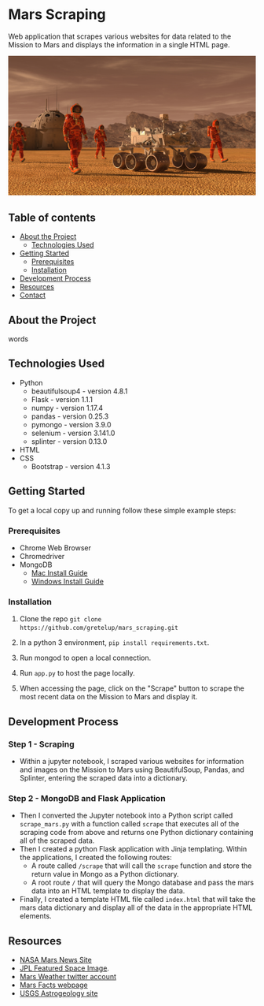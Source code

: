 # Mars Scraping

Web application that scrapes various websites for data related to the Mission to Mars and displays the information in a single HTML page.

![mission_to_mars](Images/mission_to_mars.png)

## Table of contents

* [About the Project](#about-the-project)
  * [Technologies Used](#technologies-used)
* [Getting Started](#getting-started)
  * [Prerequisites](#prerequisites)
  * [Installation](#installation)
* [Development Process](#development-process)
* [Resources](#resources)
* [Contact](#contact)

## About the Project

words

## Technologies Used

* Python
  * beautifulsoup4 - version 4.8.1
  * Flask - version 1.1.1
  * numpy - version 1.17.4
  * pandas - version 0.25.3
  * pymongo - version 3.9.0
  * selenium - version 3.141.0
  * splinter - version 0.13.0
* HTML
* CSS
  * Bootstrap - version 4.1.3

## Getting Started

To get a local copy up and running follow these simple example steps:

### Prerequisites

* Chrome Web Browser
* Chromedriver
* MongoDB
  * [Mac Install Guide](https://docs.mongodb.com/manual/tutorial/install-mongodb-on-os-x/)
  * [Windows Install Guide](https://docs.mongodb.com/manual/tutorial/install-mongodb-on-windows/)

### Installation

1. Clone the repo ```git clone https://github.com/gretelup/mars_scraping.git```

2. In a python 3 environment, `pip install requirements.txt`.

3. Run mongod to open a local connection.

4. Run `app.py` to host the page locally.

5. When accessing the page, click on the "Scrape" button to scrape the most recent data on the Mission to Mars and display it.

## Development Process

### Step 1 - Scraping

* Within a jupyter notebook, I scraped various websites for information and images on the Mission to Mars using BeautifulSoup, Pandas, and Splinter, entering the scraped data into a dictionary.

### Step 2 - MongoDB and Flask Application

* Then I converted the Jupyter notebook into a Python script called `scrape_mars.py` with a function called `scrape` that executes all of the scraping code from above and returns one Python dictionary containing all of the scraped data.
* Then I created a python Flask application with Jinja templating. Within the applications, I created the following routes:
    * A route called `/scrape` that will call the `scrape` function and store the return value in Mongo as a Python dictionary.
    * A root route `/` that will query the Mongo database and pass the mars data into an HTML template to display the data.
* Finally, I created a template HTML file called `index.html` that will take the mars data dictionary and display all of the data in the appropriate HTML elements.

## Resources

* [NASA Mars News Site](https://mars.nasa.gov/news/)
* [JPL Featured Space Image](https://www.jpl.nasa.gov/spaceimages/?search=&category=Mars).
* [Mars Weather twitter account](https://twitter.com/marswxreport?lang=en)
* [Mars Facts webpage](https://space-facts.com/mars/)
* [USGS Astrogeology site](https://astrogeology.usgs.gov/search/results?q=hemisphere+enhanced&k1=target&v1=Mars)
